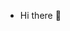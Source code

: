 - Hi there 👋 

<!---
AlisonSousa1997/AlisonSousa1997 is a ✨ special ✨ repository because its `README.md` (this file) appears on your GitHub profile.
You can click the Preview link to take a look at your changes.
--->
